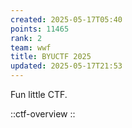 ```yaml
---
created: 2025-05-17T05:40
points: 11465
rank: 2
team: wwf
title: BYUCTF 2025
updated: 2025-05-17T21:53
---
```


Fun little CTF.

::ctf-overview
::
